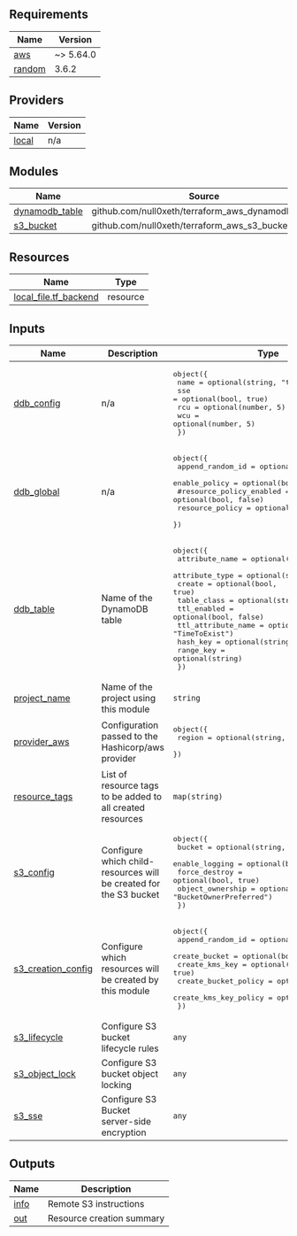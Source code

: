 <!-- BEGIN_TF_DOCS -->
## Requirements

| Name | Version |
|------|---------|
| <a name="requirement_aws"></a> [aws](#requirement\_aws) | ~> 5.64.0 |
| <a name="requirement_random"></a> [random](#requirement\_random) | 3.6.2 |

## Providers

| Name | Version |
|------|---------|
| <a name="provider_local"></a> [local](#provider\_local) | n/a |

## Modules

| Name | Source | Version |
|------|--------|---------|
| <a name="module_dynamodb_table"></a> [dynamodb\_table](#module\_dynamodb\_table) | github.com/null0xeth/terraform_aws_dynamodb_table | n/a |
| <a name="module_s3_bucket"></a> [s3\_bucket](#module\_s3\_bucket) | github.com/null0xeth/terraform_aws_s3_bucket | n/a |

## Resources

| Name | Type |
|------|------|
| [local_file.tf_backend](https://registry.terraform.io/providers/hashicorp/local/latest/docs/resources/file) | resource |

## Inputs

| Name | Description | Type | Default | Required |
|------|-------------|------|---------|:--------:|
| <a name="input_ddb_config"></a> [ddb\_config](#input\_ddb\_config) | n/a | <pre>object({<br>    name = optional(string, "terraform-lock")<br>    sse  = optional(bool, true)<br>    rcu  = optional(number, 5)<br>    wcu  = optional(number, 5)<br>  })</pre> | `{}` | no |
| <a name="input_ddb_global"></a> [ddb\_global](#input\_ddb\_global) | n/a | <pre>object({<br>    append_random_id = optional(bool, true)<br>    enable_policy    = optional(bool, false)<br>    #resource_policy_enabled = optional(bool, false)<br>    resource_policy = optional(any)<br>  })</pre> | `{}` | no |
| <a name="input_ddb_table"></a> [ddb\_table](#input\_ddb\_table) | Name of the DynamoDB table | <pre>object({<br>    attribute_name     = optional(string, "LockID")<br>    attribute_type     = optional(string, "S")<br>    create             = optional(bool, true)<br>    table_class        = optional(string, "STANDARD")<br>    ttl_enabled        = optional(bool, false)<br>    ttl_attribute_name = optional(string, "TimeToExist")<br>    hash_key           = optional(string, "LockID")<br>    range_key          = optional(string)<br>  })</pre> | `{}` | no |
| <a name="input_project_name"></a> [project\_name](#input\_project\_name) | Name of the project using this module | `string` | `"Cluckygang"` | no |
| <a name="input_provider_aws"></a> [provider\_aws](#input\_provider\_aws) | Configuration passed to the Hashicorp/aws provider | <pre>object({<br>    region = optional(string, "eu-west-1")<br>  })</pre> | `{}` | no |
| <a name="input_resource_tags"></a> [resource\_tags](#input\_resource\_tags) | List of resource tags to be added to all created resources | `map(string)` | <pre>{<br>  "managed_by": "terraform"<br>}</pre> | no |
| <a name="input_s3_config"></a> [s3\_config](#input\_s3\_config) | Configure which child-resources will be created for the S3 bucket | <pre>object({<br>    bucket           = optional(string, "clucker-bucket")<br>    enable_logging   = optional(bool, false)<br>    force_destroy    = optional(bool, true)<br>    object_ownership = optional(string, "BucketOwnerPreferred")<br>  })</pre> | `{}` | no |
| <a name="input_s3_creation_config"></a> [s3\_creation\_config](#input\_s3\_creation\_config) | Configure which resources will be created by this module | <pre>object({<br>    append_random_id      = optional(bool, true)<br>    create_bucket         = optional(bool, true)<br>    create_kms_key        = optional(bool, true)<br>    create_bucket_policy  = optional(bool, true)<br>    create_kms_key_policy = optional(bool, true)<br>  })</pre> | `{}` | no |
| <a name="input_s3_lifecycle"></a> [s3\_lifecycle](#input\_s3\_lifecycle) | Configure S3 bucket lifecycle rules | `any` | `{}` | no |
| <a name="input_s3_object_lock"></a> [s3\_object\_lock](#input\_s3\_object\_lock) | Configure S3 bucket object locking | `any` | `{}` | no |
| <a name="input_s3_sse"></a> [s3\_sse](#input\_s3\_sse) | Configure S3 Bucket server-side encryption | `any` | `{}` | no |

## Outputs

| Name | Description |
|------|-------------|
| <a name="output_info"></a> [info](#output\_info) | Remote S3 instructions |
| <a name="output_out"></a> [out](#output\_out) | Resource creation summary |
<!-- END_TF_DOCS -->